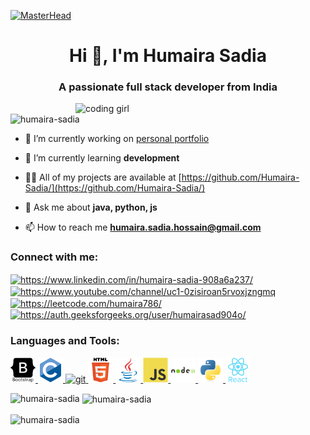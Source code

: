 [![MasterHead](https://user-images.githubusercontent.com/45071341/130478494-21f091d1-f61e-4f35-b16f-e2b0763f7e04.gif)](https://Deepak17640.io)
<h1 align="center">Hi 👋, I'm Humaira Sadia</h1>
<h3 align="center">A passionate full stack developer from India</h3>

<img align="right" alt="coding girl" width="400" src="https://user-images.githubusercontent.com/45157446/161337980-87a1b2e4-99ea-4fc8-ab1e-faa61357b40d.gif">

<p align="left"> <img src="https://komarev.com/ghpvc/?username=humaira-sadia&label=Profile%20views&color=0e75b6&style=flat" alt="humaira-sadia" /> </p>

- 🔭 I’m currently working on [personal portfolio](https://humaira-sadia.github.io/website/)

- 🌱 I’m currently learning **development**

- 👨‍💻 All of my projects are available at [https://github.com/Humaira-Sadia/](https://github.com/Humaira-Sadia/)

- 💬 Ask me about **java, python, js**

- 📫 How to reach me **humaira.sadia.hossain@gmail.com**

<h3 align="left">Connect with me:</h3>
<p align="left">
<a href="https://linkedin.com/in/https://www.linkedin.com/in/humaira-sadia-908a6a237/" target="blank"><img align="center" src="https://raw.githubusercontent.com/rahuldkjain/github-profile-readme-generator/master/src/images/icons/Social/linked-in-alt.svg" alt="https://www.linkedin.com/in/humaira-sadia-908a6a237/" height="30" width="40" /></a>
<a href="https://www.youtube.com/c/https://www.youtube.com/channel/uc1-0zisiroan5rvoxjzngmq" target="blank"><img align="center" src="https://raw.githubusercontent.com/rahuldkjain/github-profile-readme-generator/master/src/images/icons/Social/youtube.svg" alt="https://www.youtube.com/channel/uc1-0zisiroan5rvoxjzngmq" height="30" width="40" /></a>
<a href="https://www.leetcode.com/https://leetcode.com/humaira786/" target="blank"><img align="center" src="https://raw.githubusercontent.com/rahuldkjain/github-profile-readme-generator/master/src/images/icons/Social/leet-code.svg" alt="https://leetcode.com/humaira786/" height="30" width="40" /></a>
<a href="https://auth.geeksforgeeks.org/user/https://auth.geeksforgeeks.org/user/humairasad904o/" target="blank"><img align="center" src="https://raw.githubusercontent.com/rahuldkjain/github-profile-readme-generator/master/src/images/icons/Social/geeks-for-geeks.svg" alt="https://auth.geeksforgeeks.org/user/humairasad904o/" height="30" width="40" /></a>
</p>

<h3 align="left">Languages and Tools:</h3>
<p align="left"> <a href="https://getbootstrap.com" target="_blank" rel="noreferrer"> <img src="https://raw.githubusercontent.com/devicons/devicon/master/icons/bootstrap/bootstrap-plain-wordmark.svg" alt="bootstrap" width="40" height="40"/> </a> <a href="https://www.cprogramming.com/" target="_blank" rel="noreferrer"> <img src="https://raw.githubusercontent.com/devicons/devicon/master/icons/c/c-original.svg" alt="c" width="40" height="40"/> </a> <a href="https://git-scm.com/" target="_blank" rel="noreferrer"> <img src="https://www.vectorlogo.zone/logos/git-scm/git-scm-icon.svg" alt="git" width="40" height="40"/> </a> <a href="https://www.w3.org/html/" target="_blank" rel="noreferrer"> <img src="https://raw.githubusercontent.com/devicons/devicon/master/icons/html5/html5-original-wordmark.svg" alt="html5" width="40" height="40"/> </a> <a href="https://www.java.com" target="_blank" rel="noreferrer"> <img src="https://raw.githubusercontent.com/devicons/devicon/master/icons/java/java-original.svg" alt="java" width="40" height="40"/> </a> <a href="https://developer.mozilla.org/en-US/docs/Web/JavaScript" target="_blank" rel="noreferrer"> <img src="https://raw.githubusercontent.com/devicons/devicon/master/icons/javascript/javascript-original.svg" alt="javascript" width="40" height="40"/> </a> <a href="https://nodejs.org" target="_blank" rel="noreferrer"> <img src="https://raw.githubusercontent.com/devicons/devicon/master/icons/nodejs/nodejs-original-wordmark.svg" alt="nodejs" width="40" height="40"/> </a> <a href="https://www.python.org" target="_blank" rel="noreferrer"> <img src="https://raw.githubusercontent.com/devicons/devicon/master/icons/python/python-original.svg" alt="python" width="40" height="40"/> </a> <a href="https://reactjs.org/" target="_blank" rel="noreferrer"> <img src="https://raw.githubusercontent.com/devicons/devicon/master/icons/react/react-original-wordmark.svg" alt="react" width="40" height="40"/> </a> </p>

<p><img align="left" src="https://github-readme-stats.vercel.app/api/top-langs?username=humaira-sadia&show_icons=true&locale=en&layout=compact" alt="humaira-sadia" /></p>

<p>&nbsp;<img align="center" src="https://github-readme-stats.vercel.app/api?username=humaira-sadia&show_icons=true&locale=en" alt="humaira-sadia" /></p>

<p><img align="center" src="https://github-readme-streak-stats.herokuapp.com/?user=humaira-sadia&" alt="humaira-sadia" /></p>
